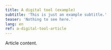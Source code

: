 ```yaml
---
title: A digital tool (example)
subtitle: 'This is just an example subtitle.'
teaser: 'Nothing to see here.'
lang: en
ref: a-digital-tool-article
---
```


Article content.
